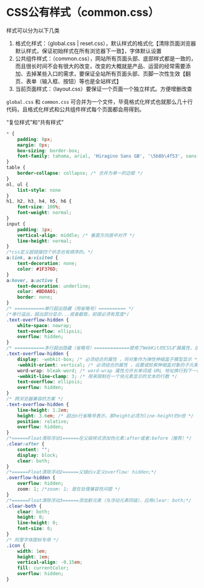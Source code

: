 # CSS公有样式（common.css）

样式可以分为以下几类

1. 格式化样式：（global.css | reset.css），默认样式的格式化【清除页面浏览器默认样式，保证初始样式在所有浏览器下一致】，字体默认设置
2. 公共组件样式：（common.css），网站所有页面头部、底部样式都是一致的，而且很长时间不会有很大的改变，改变的大概就是产品、运营的经常需要添加、去掉某些入口的需求，要保证全站所有页面头部、页脚一次性生效【翻页、表单（输入框、按钮）等也是全站样式】
3. 当前页面样式：（layout.css）要保证一个页面一个独立样式。方便增删改查

 

`global.css` 和 `common.css` 可合并为一个文件，毕竟格式化样式也就那么几十行代码，且格式化样式和公共组件样式每个页面都会用得到。

 

“复位样式”和“共有样式”

```css
* {
    padding: 0px;
    margin: 0px;
    box-sizing: border-box;
    font-family: tahoma, arial, 'Hiragino Sans GB', '\5b8b\4f53', sans-serif;
}
table {
    border-collapse: collapse; /* 合并为单一的边框 */
}
ol, ul {
    list-style: none
}
h1, h2, h3, h4, h5, h6 {
    font-size: 100%;
    font-weight: normal;
}
input {
    padding: 1px;
    vertical-align: middle; /* 垂直方向居中对齐 */
    line-height: normal;
}
/*css定义超链接四个状态也有顺序的。*/
a:link, a:visited {
    text-decoration: none;
    color: #1F376D;
}
a:hover, a:active {
    text-decoration: underline;
    color: #BD0A01;
    border: none;
}
/* ===========单行超出隐藏（用省略号）========== */
/*单行溢出，超出部分显示...或者截取，前提必须有宽度*/
.text-overflow-hidden {
    white-space: nowrap;
    text-overflow: ellipsis;
    overflow: hidden;
}
/* ===========多行超出隐藏（省略号）=============使用了WebKit的CSS扩展属性，该方法适用于WebKit浏览器及移动端 */
.text-overflow-hidden {
    display: -webkit-box; /* 必须结合的属性 ，将对象作为弹性伸缩盒子模型显示 */
    -webkit-orient: vertical; /* 必须结合的属性 ，设置或检索伸缩盒对象的子元素的排列方式 */
    word-wrap: bleak-word; /* word-wrap 属性允许长单词或 URL 地址换行到下一行 */
    -webkit-line-clamp: 3; /* 用来限制在一个块元素显示的文本的行数 */
    text-overflow: ellipsis;
    overflow: hidden;
}
/* 跨浏览器兼容的方案 */
.text-overflow-hidden {
    line-height: 1.2em;
    height: 3.6em; /* 超出n行省略号表示，那height必须为line-height的n倍 */
    position: relative;
    overflow: hidden;
}
/*======Float清除浮动1======在父级样式添加伪元素:after或者:before（推荐）*/
.clear:after {
    content: "";
    display: block;
    clear: both;
}
/*======Float清除浮动2======父级div定义overflow: hidden;*/
.overflow-hidden {
    overflow: hidden;
    zoom: 1; /*zoom: 1; 是在处理兼容性问题 */
}
/*======Float清除浮动3======添加新元素（与浮动元素同级），应用clear: both;*/
.clear-both {
    clear: both;
    height: 0;
    line-height: 0;
    font-size: 0;
}
/* 阿里字体图标专用 */
.icon {
    width: 1em;
    height: 1em;
    vertical-align: -0.15em;
    fill: currentColor;
    overflow: hidden;
}
```

